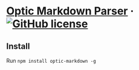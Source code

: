 # [Optic Markdown Parser](http://opticdev.com/) &middot; [![GitHub license](https://img.shields.io/badge/license-MIT-blue.svg)](https://link/to/license)

## Install
Run 
`npm install optic-markdown -g`

